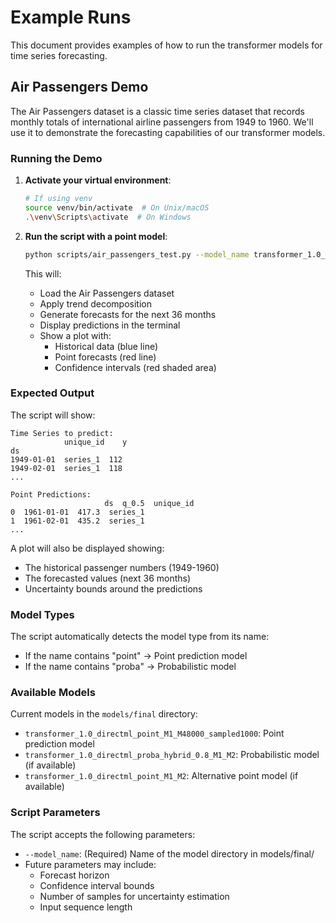 # Example Runs

This document provides examples of how to run the transformer models for time series forecasting.

## Air Passengers Demo

The Air Passengers dataset is a classic time series dataset that records monthly totals of international airline passengers from 1949 to 1960. We'll use it to demonstrate the forecasting capabilities of our transformer models.

### Running the Demo

1. **Activate your virtual environment**:
   ```bash
   # If using venv
   source venv/bin/activate  # On Unix/macOS
   .\venv\Scripts\activate  # On Windows
   ```

2. **Run the script with a point model**:
   ```bash
   python scripts/air_passengers_test.py --model_name transformer_1.0_directml_point_M1_M48000_sampled1000
   ```

   This will:
   - Load the Air Passengers dataset
   - Apply trend decomposition
   - Generate forecasts for the next 36 months
   - Display predictions in the terminal
   - Show a plot with:
     - Historical data (blue line)
     - Point forecasts (red line)
     - Confidence intervals (red shaded area)

### Expected Output

The script will show:
```
Time Series to predict:
            unique_id    y
ds                                
1949-01-01  series_1  112
1949-02-01  series_1  118
...

Point Predictions:
                     ds  q_0.5  unique_id
0  1961-01-01  417.3  series_1
1  1961-02-01  435.2  series_1
...
```

A plot will also be displayed showing:
- The historical passenger numbers (1949-1960)
- The forecasted values (next 36 months)
- Uncertainty bounds around the predictions

### Model Types

The script automatically detects the model type from its name:
- If the name contains "point" → Point prediction model
- If the name contains "proba" → Probabilistic model

### Available Models

Current models in the `models/final` directory:
- `transformer_1.0_directml_point_M1_M48000_sampled1000`: Point prediction model
- `transformer_1.0_directml_proba_hybrid_0.8_M1_M2`: Probabilistic model (if available)
- `transformer_1.0_directml_point_M1_M2`: Alternative point model (if available)

### Script Parameters

The script accepts the following parameters:
- `--model_name`: (Required) Name of the model directory in models/final/
- Future parameters may include:
  - Forecast horizon
  - Confidence interval bounds
  - Number of samples for uncertainty estimation
  - Input sequence length 